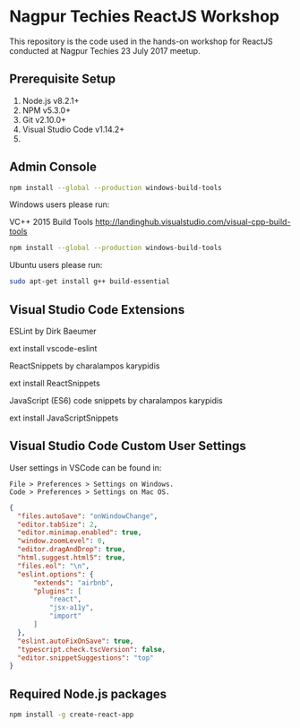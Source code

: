 # Nagpur Techies ReactJS Workshop

This repository is the code used in the hands-on workshop for 
ReactJS conducted at Nagpur Techies 23 July 2017 meetup.

## Prerequisite Setup

1. Node.js v8.2.1+
2. NPM v5.3.0+
2. Git v2.10.0+
3. Visual Studio Code v1.14.2+
4. 

## Admin Console

```bash
npm install --global --production windows-build-tools
```

Windows users please run: 

VC++ 2015 Build Tools
http://landinghub.visualstudio.com/visual-cpp-build-tools

```bash
npm install --global --production windows-build-tools
```

Ubuntu users please run: 

```bash
sudo apt-get install g++ build-essential
```

## Visual Studio Code Extensions

ESLint by Dirk Baeumer 

  ext install vscode-eslint

ReactSnippets by charalampos karypidis

  ext install ReactSnippets

JavaScript (ES6) code snippets by charalampos karypidis

  ext install JavaScriptSnippets

## Visual Studio Code Custom User Settings

User settings in VSCode can be found in:

    File > Preferences > Settings on Windows.
    Code > Preferences > Settings on Mac OS.

```json
{
  "files.autoSave": "onWindowChange",
  "editor.tabSize": 2,
  "editor.minimap.enabled": true,
  "window.zoomLevel": 0,
  "editor.dragAndDrop": true,
  "html.suggest.html5": true,
  "files.eol": "\n",
  "eslint.options": {
      "extends": "airbnb",
      "plugins": [
          "react",
          "jsx-a11y",
          "import"
      ]
  },
  "eslint.autoFixOnSave": true,
  "typescript.check.tscVersion": false,
  "editor.snippetSuggestions": "top"
}
```

## Required Node.js packages

```bash
npm install -g create-react-app
```